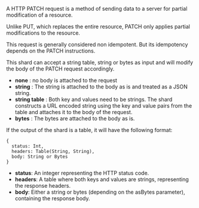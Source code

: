 A HTTP PATCH request is a method of sending data to a server for partial modification of a resource.

Unlike PUT, which replaces the entire resource, PATCH only applies partial modifications to the resource.

This request is generally considered non idempotent. But its idempotency depends on the PATCH instructions.

This shard can accept a string table, string or bytes as input and will modify the body of the PATCH request accordingly.
- **none** : no body is attached to the request
- **string** : The string is attached to the body as is and treated as a JSON string.
- **string table** : Both key and values need to be strings. The shard constructs a URL encoded string using the key and value pairs from the table and attaches it to the body of the request.
- **bytes** : The bytes are attached to the body as is.

If the output of the shard is a table, it will have the following format:
```shards
{
  status: Int,
  headers: Table(String, String),
  body: String or Bytes
}
```
- **status**: An integer representing the HTTP status code.
- **headers**: A table where both keys and values are strings, representing the response headers.
- **body**: Either a string or bytes (depending on the asBytes parameter), containing the response body.

